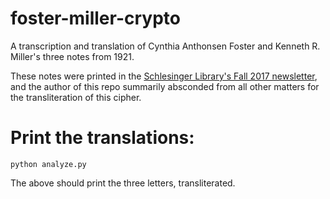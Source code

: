 # foster-miller-crypto
A transcription and translation of Cynthia Anthonsen Foster and Kenneth R. Miller's three notes from 1921.

These notes were printed in the [Schlesinger Library's Fall 2017 newsletter](https://www.radcliffe.harvard.edu/news/schlesinger-newsletter/calling-all-cryptologists), and the author of this repo summarily absconded from all other matters for the transliteration of this cipher.

# Print the translations:
```
python analyze.py
```
The above should print the three letters, transliterated.
